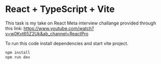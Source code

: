 # React + TypeScript + Vite

This task is my take on React Meta interview challange provided through this link:
https://www.youtube.com/watch?v=w0Kvt65Z2Uk&ab_channel=ReactPro

To run this code install dependencies and start vite project.


```bash
npm install
npm run dev
```
